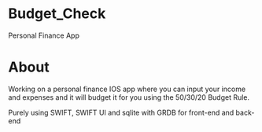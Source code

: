 # Budget_Check
Personal Finance App

# About
Working on a personal finance IOS app where you can input your income and expenses and it will budget it for you using the 50/30/20 Budget Rule.

Purely using SWIFT, SWIFT UI and sqlite with GRDB for front-end and back-end

